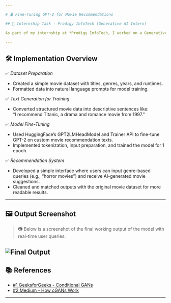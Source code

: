 ```yaml
---

# 🎬 Fine-Tuning GPT-2 for Movie Recommendations

## 📌 Internship Task - Prodigy InfoTech (Generative AI Intern)

As part of my internship at *Prodigy InfoTech, I worked on a Generative AI project where I **fine-tuned a pre-trained GPT-2 model on a custom movie dataset* to generate human-like movie recommendations. The task was designed to help me understand how to structure textual data, tokenize it, fine-tune a language model, and generate contextually relevant output based on user preferences.

---
```


## 🛠 Implementation Overview

✅ *Dataset Preparation*  
- Created a simple movie dataset with titles, genres, years, and runtimes.  
- Formatted data into natural language prompts for model training.

✅ *Text Generation for Training*  
- Converted structured movie data into descriptive sentences like:  
  “I recommend Titanic, a drama and romance movie from 1997.”

✅ *Model Fine-Tuning*  
- Used HuggingFace’s GPT2LMHeadModel and Trainer API to fine-tune GPT-2 on custom movie recommendation texts.  
- Implemented tokenization, input preparation, and trained the model for 1 epoch.

✅ *Recommendation System*  
- Developed a simple interface where users can input genre-based queries (e.g., “horror movies”) and receive AI-generated movie suggestions.  
- Cleaned and matched outputs with the original movie dataset for more readable results.

---

## 🖼 Output Screenshot

> 📷 Below is a screenshot of the final working output of the model with real-time user queries:

![Final Output](https://github.com/Vidyyaaakshaya3/PRODIGY_GA_01/blob/main/Task_1_output.png)
---

## 📚 References

- [#1 GeeksforGeeks - Conditional GANs](https://www.geeksforgeeks.org/deep-learning/conditional-generative-adversarial-network/)  
- [#2 Medium - How cGANs Work](https://scribe.rip/cgan-conditional-generative-adversarial-network-how)

---
